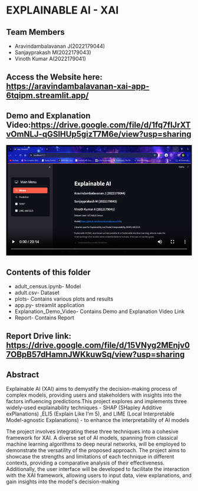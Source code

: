 # EXPLAINABLE AI - XAI

## Team Members
- Aravindambalavanan J(2022179044)
- Sanjayprakash M(2022179043)
- Vinoth Kumar A(2022179041)

## Access the Website here: https://aravindambalavanan-xai-app-6tqipm.streamlit.app/

## Demo and Explanation Video:https://drive.google.com/file/d/1fq7flJrXTvOmNLJ-qGSlHUp5gizT7M6e/view?usp=sharing

[<img src="https://github.com/Aravindambalavanan/Responsive_AI/blob/main/Explainable_AI/Explanation_Demo_Video/thumbnail.png" width="600" height="300"/>](https://drive.google.com/file/d/1fq7flJrXTvOmNLJ-qGSlHUp5gizT7M6e/view?usp=sharing)

## Contents of this folder
- adult_census.ipynb- Model
- adult.csv- Dataset
- plots- Contains various plots and results
- app.py- streamlit application
- Explanation_Demo_Video- Contains Demo and Explanation Video Link
- Report- Contains Report

## Report Drive link: https://drive.google.com/file/d/15VNyg2MEnjv07OBpB57dHamnJWKkuwSq/view?usp=sharing

## Abstract

Explainable AI (XAI) aims to demystify the decision-making process of
complex models, providing users and stakeholders with insights into the
factors influencing predictions.This project explores and implements
three widely-used explainability techniques - SHAP (SHapley Additive
exPlanations)
,ELI5 (Explain Like I'm 5), and LIME (Local Interpretable Model-agnostic
Explanations) - to enhance the interpretability of AI models

The project involves integrating these three techniques into a cohesive
framework for XAI. A diverse set of AI models, spanning from classical
machine learning algorithms to deep neural networks, will be employed
to demonstrate the versatility of the proposed approach. The project
aims to showcase the strengths and limitations of each technique in
different contexts, providing a comparative analysis of their
effectiveness.
Additionally, the user interface will be developed to facilitate the
interaction with the XAI framework, allowing users to input data, view
explanations, and gain insights into the model's decision-making

